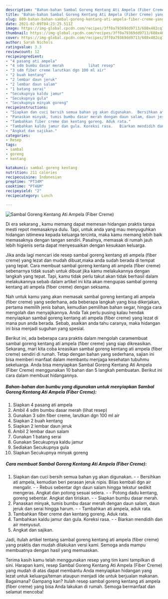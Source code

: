 ```yaml
---
description: "Bahan-bahan Sambal Goreng Kentang Ati Ampela (Fiber Creme) yang lezat dan Mudah Dibuat"
title: "Bahan-bahan Sambal Goreng Kentang Ati Ampela (Fiber Creme) yang lezat dan Mudah Dibuat"
slug: 809-bahan-bahan-sambal-goreng-kentang-ati-ampela-fiber-creme-yang-lezat-dan-mudah-dibuat
date: 2021-02-09T04:23:25.511Z
image: https://img-global.cpcdn.com/recipes/3ff0a79369dd9713/680x482cq70/sambal-goreng-kentang-ati-ampela-fiber-creme-foto-resep-utama.jpg
thumbnail: https://img-global.cpcdn.com/recipes/3ff0a79369dd9713/680x482cq70/sambal-goreng-kentang-ati-ampela-fiber-creme-foto-resep-utama.jpg
cover: https://img-global.cpcdn.com/recipes/3ff0a79369dd9713/680x482cq70/sambal-goreng-kentang-ati-ampela-fiber-creme-foto-resep-utama.jpg
author: Sarah Nichols
ratingvalue: 3.3
reviewcount: 12
recipeingredient:
- "4 pasang ati ampela"
- "4 sdm bumbu dasar merah           lihat resep"
- "3 sdm fiber creme larutkan dgn 100 ml air"
- "2 buah kentang"
- "2 lembar daun jeruk"
- "2 lembar daun salam"
- "1 batang serai"
- "Secukupnya kaldu jamur"
- "Secukupnya gula"
- "Secukupnya minyak goreng"
recipeinstructions:
- "Siapkan dan cuci bersih semua bahan yg akan digunakan.  Bersihkan ati ampela, kemudian beri perasan jeruk nipis. Bilas kembali dgn air mengalir.   Rebus sebentar dgn daun salam hingga tekstur sedikit mengeras. Angkat dan potong sesuai selera.  Potong dadu kentang, goreng sebentar. Angkat dan tiriskan.  Siapkan bumbu dasar merah."
- "Panaskan minyak, tumis bumbu dasar merah dengan daun salam, daun jeruk dan serai hingga harum.   Tambahkan ati ampela, aduk rata."
- "Tambahkan fiber creme dan kentang goreng. Aduk rata."
- "Tambahkan kaldu jamur dan gula. Koreksi rasa.   Biarkan mendidih dan air menyusut."
- "Angkat dan sajikan."
categories:
- Resep
tags:
- sambal
- goreng
- kentang

katakunci: sambal goreng kentang 
nutrition: 211 calories
recipecuisine: Indonesian
preptime: "PT34M"
cooktime: "PT46M"
recipeyield: "2"
recipecategory: Lunch

---
```



![Sambal Goreng Kentang Ati Ampela (Fiber Creme)](https://img-global.cpcdn.com/recipes/3ff0a79369dd9713/680x482cq70/sambal-goreng-kentang-ati-ampela-fiber-creme-foto-resep-utama.jpg)

Di era  sekarang , kamu memang dapat memesan hidangan praktis tanpa mesti repot memasaknya dulu. Tapi, untuk anda yang mau menyuguhkan hidangan istimewa kepada keluarga tercinta, maka kamu memang lebih baik memasaknya dengan tangan sendiri. Pasalnya, memasak di rumah jauh lebih higienis serta dapat menyesuaikan dengan kesukaan keluarga.

Jika anda lagi mencari ide resep sambal goreng kentang ati ampela (fiber creme) yang lezat dan mudah dibuat,maka anda sudah berada di tempat yang tepat. Cara membuat sambal goreng kentang ati ampela (fiber creme)  sebenarnya tidak susah untuk dibuat jika kamu melakukannya dengan langkah yang tepat. Tapi, kamu tidak perlu takut akan tidak berhasil dalam melakukannya 
sebab dalam artikel ini kita akan mengupas sambal goreng kentang ati ampela (fiber creme) dengan seksama.  



Nah untuk kamu yang akan memasak sambal goreng kentang ati ampela (fiber creme) yang sederhana, ada beberapa langkah yang bisa dikerjakan, pertama memilih jenis bahan, kemudian pemilihan bahan segar, hingga cara mengolah dan menyajikannya. Anda Tak perlu pusing kalau hendak menyiapkan sambal goreng kentang ati ampela (fiber creme) yang lezat di mana pun anda berada. Sebab, asalkan anda  tahu caranya, maka hidangan ini bisa menjadi suguhan yang spesial.

Berikut ini, ada beberapa cara praktis  dalam mengolah caramembuat sambal goreng kentang ati ampela (fiber creme) yang siap dikreasikan. Sekarang, mari kita coba kreasikan sambal goreng kentang ati ampela (fiber creme) sendiri di rumah. Tetap dengan bahan yang sederhana, sajian ini bisa memberi manfaat dalam membantu menjaga kesehatan tubuhmu sekeluarga. Anda bisa menyiapkan Sambal Goreng Kentang Ati Ampela (Fiber Creme) menggunakan 10 bahan dan 5 langkah pembuatan. Berikut ini cara dalam membuat hidangannya.

<!--inarticleads1-->

##### Bahan-bahan dan bumbu yang digunakan untuk menyiapkan Sambal Goreng Kentang Ati Ampela (Fiber Creme):

1. Siapkan 4 pasang ati ampela
1. Ambil 4 sdm bumbu dasar merah           (lihat resep)
1. Gunakan 3 sdm fiber creme, larutkan dgn 100 ml air
1. Siapkan 2 buah kentang
1. Siapkan 2 lembar daun jeruk
1. Ambil 2 lembar daun salam
1. Gunakan 1 batang serai
1. Gunakan Secukupnya kaldu jamur
1. Sediakan Secukupnya gula
1. Siapkan Secukupnya minyak goreng




<!--inarticleads2-->

##### Cara membuat Sambal Goreng Kentang Ati Ampela (Fiber Creme):

1. Siapkan dan cuci bersih semua bahan yg akan digunakan. -  - Bersihkan ati ampela, kemudian beri perasan jeruk nipis. Bilas kembali dgn air mengalir.  -  - Rebus sebentar dgn daun salam hingga tekstur sedikit mengeras. Angkat dan potong sesuai selera. -  - Potong dadu kentang, goreng sebentar. Angkat dan tiriskan. -  - Siapkan bumbu dasar merah.
1. Panaskan minyak, tumis bumbu dasar merah dengan daun salam, daun jeruk dan serai hingga harum.  -  - Tambahkan ati ampela, aduk rata.
1. Tambahkan fiber creme dan kentang goreng. Aduk rata.
1. Tambahkan kaldu jamur dan gula. Koreksi rasa.  -  - Biarkan mendidih dan air menyusut.
1. Angkat dan sajikan.




Jadi, itulah artikel tentang  sambal goreng kentang ati ampela (fiber creme)  yang praktis dan mudah dilakukan versi kami. Semoga anda mampu membuatnya dengan hasil yang memuaskan. 

Terima kasih kamu telah menggunakan resep yang tim kami tampilkan di sini. Harapan kami, resep  Sambal Goreng Kentang Ati Ampela (Fiber Creme) yang mudah di atas dapat membantu Anda menyiapkan hidangan yang lezat untuk keluarga/teman ataupun menjadi ide untuk berjualan makanan. Bagaimana? Gampang kan? Itulah resep sambal goreng kentang ati ampela (fiber creme) yang bisa Anda lakukan di rumah. Semoga bermanfaat dan selamat mencoba!

